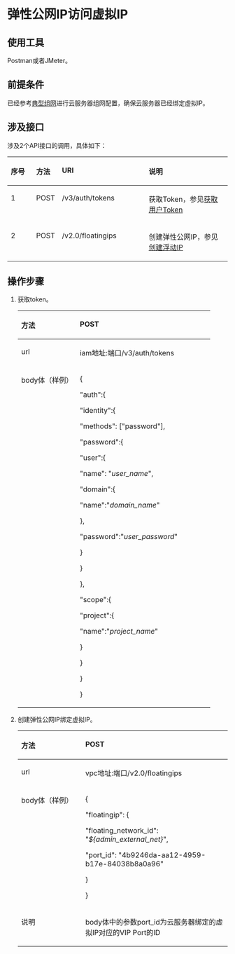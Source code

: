 # 弹性公网IP访问虚拟IP<a name="vpc_vip_0003"></a>

## 使用工具<a name="section84221635191520"></a>

Postman或者JMeter。

## 前提条件<a name="section14439239153017"></a>

已经参考[典型组网](虚拟IP简介.md#zh-cn_topic_0095139658_section4160174715811)进行云服务器组网配置，确保云服务器已经绑定虚拟IP。

## 涉及接口<a name="section1186811971613"></a>

涉及2个API接口的调用，具体如下：

<a name="table72072528317"></a>
<table><thead align="left"><tr id="row112761952173116"><th class="cellrowborder" valign="top" width="11.551155115511552%" id="mcps1.1.5.1.1"><p id="p182763520319"><a name="p182763520319"></a><a name="p182763520319"></a>序号</p>
</th>
<th class="cellrowborder" valign="top" width="11.551155115511552%" id="mcps1.1.5.1.2"><p id="p1027655263119"><a name="p1027655263119"></a><a name="p1027655263119"></a>方法</p>
</th>
<th class="cellrowborder" valign="top" width="39.39393939393939%" id="mcps1.1.5.1.3"><p id="p127825211313"><a name="p127825211313"></a><a name="p127825211313"></a>URI</p>
</th>
<th class="cellrowborder" valign="top" width="37.503750375037505%" id="mcps1.1.5.1.4"><p id="p8278135243114"><a name="p8278135243114"></a><a name="p8278135243114"></a>说明</p>
</th>
</tr>
</thead>
<tbody><tr id="row127817520314"><td class="cellrowborder" valign="top" width="11.551155115511552%" headers="mcps1.1.5.1.1 "><p id="p5278552193119"><a name="p5278552193119"></a><a name="p5278552193119"></a>1</p>
</td>
<td class="cellrowborder" valign="top" width="11.551155115511552%" headers="mcps1.1.5.1.2 "><p id="p14278155283111"><a name="p14278155283111"></a><a name="p14278155283111"></a>POST</p>
</td>
<td class="cellrowborder" valign="top" width="39.39393939393939%" headers="mcps1.1.5.1.3 "><p id="p227814526319"><a name="p227814526319"></a><a name="p227814526319"></a>/v3/auth/tokens</p>
</td>
<td class="cellrowborder" valign="top" width="37.503750375037505%" headers="mcps1.1.5.1.4 "><p id="p7278352113111"><a name="p7278352113111"></a><a name="p7278352113111"></a>获取Token，参见<a href="https://support.huaweicloud.com/api-iam/iam_30_0001.html" target="_blank" rel="noopener noreferrer">获取用户Token</a></p>
</td>
</tr>
<tr id="row527895243115"><td class="cellrowborder" valign="top" width="11.551155115511552%" headers="mcps1.1.5.1.1 "><p id="p72781552183112"><a name="p72781552183112"></a><a name="p72781552183112"></a>2</p>
</td>
<td class="cellrowborder" valign="top" width="11.551155115511552%" headers="mcps1.1.5.1.2 "><p id="p1527885273110"><a name="p1527885273110"></a><a name="p1527885273110"></a>POST</p>
</td>
<td class="cellrowborder" valign="top" width="39.39393939393939%" headers="mcps1.1.5.1.3 "><p id="p52781952103115"><a name="p52781952103115"></a><a name="p52781952103115"></a>/v2.0/floatingips</p>
</td>
<td class="cellrowborder" valign="top" width="37.503750375037505%" headers="mcps1.1.5.1.4 "><p id="p5278952173117"><a name="p5278952173117"></a><a name="p5278952173117"></a>创建弹性公网IP，参见<a href="https://support.huaweicloud.com/api-eip/eip_openstackapi_0008.html" target="_blank" rel="noopener noreferrer">创建浮动IP</a></p>
</td>
</tr>
</tbody>
</table>

## 操作步骤<a name="section1294414993011"></a>

1.  获取token。

    <a name="vpc_vip_0002_table16457194412177"></a>
    <table><thead align="left"><tr id="vpc_vip_0002_row164541444181716"><th class="cellrowborder" valign="top" width="30.53%" id="mcps1.1.3.1.1"><p id="vpc_vip_0002_p12454104411178"><a name="vpc_vip_0002_p12454104411178"></a><a name="vpc_vip_0002_p12454104411178"></a>方法</p>
    </th>
    <th class="cellrowborder" valign="top" width="69.47%" id="mcps1.1.3.1.2"><p id="vpc_vip_0002_p1445424413176"><a name="vpc_vip_0002_p1445424413176"></a><a name="vpc_vip_0002_p1445424413176"></a>POST</p>
    </th>
    </tr>
    </thead>
    <tbody><tr id="vpc_vip_0002_row1145611441173"><td class="cellrowborder" valign="top" width="30.53%" headers="mcps1.1.3.1.1 "><p id="vpc_vip_0002_p2456124401714"><a name="vpc_vip_0002_p2456124401714"></a><a name="vpc_vip_0002_p2456124401714"></a>url</p>
    </td>
    <td class="cellrowborder" valign="top" width="69.47%" headers="mcps1.1.3.1.2 "><p id="vpc_vip_0002_p9456144413177"><a name="vpc_vip_0002_p9456144413177"></a><a name="vpc_vip_0002_p9456144413177"></a>iam地址:端口/v3/auth/tokens</p>
    </td>
    </tr>
    <tr id="vpc_vip_0002_row124575445176"><td class="cellrowborder" valign="top" width="30.53%" headers="mcps1.1.3.1.1 "><p id="vpc_vip_0002_p1745694471716"><a name="vpc_vip_0002_p1745694471716"></a><a name="vpc_vip_0002_p1745694471716"></a>body体（样例）</p>
    </td>
    <td class="cellrowborder" valign="top" width="69.47%" headers="mcps1.1.3.1.2 "><p id="vpc_vip_0002_p7456444181714"><a name="vpc_vip_0002_p7456444181714"></a><a name="vpc_vip_0002_p7456444181714"></a>{</p>
    <p id="vpc_vip_0002_p1745620445176"><a name="vpc_vip_0002_p1745620445176"></a><a name="vpc_vip_0002_p1745620445176"></a>"auth":{</p>
    <p id="vpc_vip_0002_p745619441179"><a name="vpc_vip_0002_p745619441179"></a><a name="vpc_vip_0002_p745619441179"></a>"identity":{</p>
    <p id="vpc_vip_0002_p24561444173"><a name="vpc_vip_0002_p24561444173"></a><a name="vpc_vip_0002_p24561444173"></a>"methods": ["password"],</p>
    <p id="vpc_vip_0002_p54561944181720"><a name="vpc_vip_0002_p54561944181720"></a><a name="vpc_vip_0002_p54561944181720"></a>"password":{</p>
    <p id="vpc_vip_0002_p12456114415175"><a name="vpc_vip_0002_p12456114415175"></a><a name="vpc_vip_0002_p12456114415175"></a>"user":{</p>
    <p id="vpc_vip_0002_p1145694417174"><a name="vpc_vip_0002_p1145694417174"></a><a name="vpc_vip_0002_p1145694417174"></a>"name": "<em id="vpc_vip_0002_i11456134491717"><a name="vpc_vip_0002_i11456134491717"></a><a name="vpc_vip_0002_i11456134491717"></a>user_name</em>",</p>
    <p id="vpc_vip_0002_p13456444191717"><a name="vpc_vip_0002_p13456444191717"></a><a name="vpc_vip_0002_p13456444191717"></a>"domain":{</p>
    <p id="vpc_vip_0002_p12456644141713"><a name="vpc_vip_0002_p12456644141713"></a><a name="vpc_vip_0002_p12456644141713"></a>"name":"<em id="vpc_vip_0002_i1445684401718"><a name="vpc_vip_0002_i1445684401718"></a><a name="vpc_vip_0002_i1445684401718"></a>domain_name</em>"</p>
    <p id="vpc_vip_0002_p845618441175"><a name="vpc_vip_0002_p845618441175"></a><a name="vpc_vip_0002_p845618441175"></a>},</p>
    <p id="vpc_vip_0002_p18456144415173"><a name="vpc_vip_0002_p18456144415173"></a><a name="vpc_vip_0002_p18456144415173"></a>"password":"<em id="vpc_vip_0002_i104569447179"><a name="vpc_vip_0002_i104569447179"></a><a name="vpc_vip_0002_i104569447179"></a>user_password</em>"</p>
    <p id="vpc_vip_0002_p1745604471712"><a name="vpc_vip_0002_p1745604471712"></a><a name="vpc_vip_0002_p1745604471712"></a>}</p>
    <p id="vpc_vip_0002_p7456204413171"><a name="vpc_vip_0002_p7456204413171"></a><a name="vpc_vip_0002_p7456204413171"></a>}</p>
    <p id="vpc_vip_0002_p0457154412173"><a name="vpc_vip_0002_p0457154412173"></a><a name="vpc_vip_0002_p0457154412173"></a>},</p>
    <p id="vpc_vip_0002_p54573440175"><a name="vpc_vip_0002_p54573440175"></a><a name="vpc_vip_0002_p54573440175"></a>"scope":{</p>
    <p id="vpc_vip_0002_p15457344191719"><a name="vpc_vip_0002_p15457344191719"></a><a name="vpc_vip_0002_p15457344191719"></a>"project":{</p>
    <p id="vpc_vip_0002_p10457114451715"><a name="vpc_vip_0002_p10457114451715"></a><a name="vpc_vip_0002_p10457114451715"></a>"name":"<em id="vpc_vip_0002_i194571044191719"><a name="vpc_vip_0002_i194571044191719"></a><a name="vpc_vip_0002_i194571044191719"></a>project_name</em>"</p>
    <p id="vpc_vip_0002_p6457104441710"><a name="vpc_vip_0002_p6457104441710"></a><a name="vpc_vip_0002_p6457104441710"></a>}</p>
    <p id="vpc_vip_0002_p12457044101712"><a name="vpc_vip_0002_p12457044101712"></a><a name="vpc_vip_0002_p12457044101712"></a>}</p>
    <p id="vpc_vip_0002_p16457114420175"><a name="vpc_vip_0002_p16457114420175"></a><a name="vpc_vip_0002_p16457114420175"></a>}</p>
    <p id="vpc_vip_0002_p18457144441710"><a name="vpc_vip_0002_p18457144441710"></a><a name="vpc_vip_0002_p18457144441710"></a>}</p>
    </td>
    </tr>
    </tbody>
    </table>

2.  创建弹性公网IP绑定虚拟IP。

    <a name="table77261142183613"></a>
    <table><thead align="left"><tr id="row1576384211365"><th class="cellrowborder" valign="top" width="30.53%" id="mcps1.1.3.1.1"><p id="p6763154213612"><a name="p6763154213612"></a><a name="p6763154213612"></a>方法</p>
    </th>
    <th class="cellrowborder" valign="top" width="69.47%" id="mcps1.1.3.1.2"><p id="p15763042203617"><a name="p15763042203617"></a><a name="p15763042203617"></a>POST</p>
    </th>
    </tr>
    </thead>
    <tbody><tr id="row16763114273613"><td class="cellrowborder" valign="top" width="30.53%" headers="mcps1.1.3.1.1 "><p id="p147632426363"><a name="p147632426363"></a><a name="p147632426363"></a>url</p>
    </td>
    <td class="cellrowborder" valign="top" width="69.47%" headers="mcps1.1.3.1.2 "><p id="p13763242183610"><a name="p13763242183610"></a><a name="p13763242183610"></a>vpc地址:端口/v2.0/floatingips</p>
    </td>
    </tr>
    <tr id="row176304293619"><td class="cellrowborder" valign="top" width="30.53%" headers="mcps1.1.3.1.1 "><p id="p117632042123612"><a name="p117632042123612"></a><a name="p117632042123612"></a>body体（样例）</p>
    </td>
    <td class="cellrowborder" valign="top" width="69.47%" headers="mcps1.1.3.1.2 "><p id="p4763342163620"><a name="p4763342163620"></a><a name="p4763342163620"></a>{</p>
    <p id="p97631242163611"><a name="p97631242163611"></a><a name="p97631242163611"></a>"floatingip": {</p>
    <p id="p1776314223614"><a name="p1776314223614"></a><a name="p1776314223614"></a>"floating_network_id": "<em id="i1776344215364"><a name="i1776344215364"></a><a name="i1776344215364"></a>${admin_external_net}</em>",</p>
    <p id="p476394219366"><a name="p476394219366"></a><a name="p476394219366"></a>"port_id": "4b9246da-aa12-4959-b17e-84038b8a0a96"</p>
    <p id="p18763142123618"><a name="p18763142123618"></a><a name="p18763142123618"></a>}</p>
    <p id="p7763164211366"><a name="p7763164211366"></a><a name="p7763164211366"></a>}</p>
    </td>
    </tr>
    <tr id="row97631421365"><td class="cellrowborder" valign="top" width="30.53%" headers="mcps1.1.3.1.1 "><p id="p2076304218369"><a name="p2076304218369"></a><a name="p2076304218369"></a>说明</p>
    </td>
    <td class="cellrowborder" valign="top" width="69.47%" headers="mcps1.1.3.1.2 "><p id="p147631842163611"><a name="p147631842163611"></a><a name="p147631842163611"></a>body体中的参数port_id为云服务器绑定的虚拟IP对应的VIP Port的ID</p>
    </td>
    </tr>
    </tbody>
    </table>


